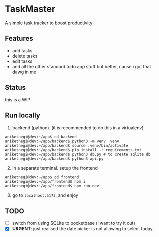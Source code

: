 # TaskMaster

A simple task tracker to boost productivity

## Features

- add tasks
- delete tasks
- edit tasks
- and all the other standard todo app stuff but better, cause i got that dawg in me

## Status

this is a WIP

## Run locally

1. backend (python). (it is recommended to do this in a virtualenv)

```console
aniketnegi@dev:~/app$ cd backend
aniketnegi@dev:~/app/backend$ python3 -m venv .venv
aniketnegi@dev:~/app/backend$ source .venv/bin/activate
aniketnegi@dev:~/app/backend$ pip install -r requirements.txt
aniketnegi@dev:~/app/backend$ python3 db.py # to create sqlite db
aniketnegi@dev:~/app/backend$ python3 api.py
```

2. in a separate terminal. setup the frontend

```console
aniketnegi@dev:~/app$ cd frontend
aniketnegi@dev:~/app/frontend$ npm i
aniketnegi@dev:~/app/frontend$ npm run dev
```

3. go to `localhost:5173`, and enjoy

## TODO

- [ ] switch from using SQLite to pocketbase (i want to try it out)
- [x] **URGENT**: just realised the date picker is not allowing to select today.
